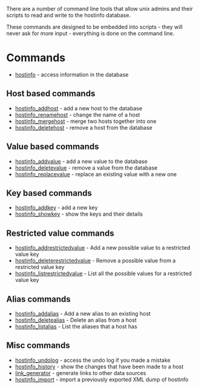 There are a number of command line tools that allow unix admins and their scripts to read and write to the hostinfo database.

These commands are designed to be embedded into scripts - they will never ask for more input - everything is done on the command line.

# Commands #

  * [hostinfo](hostinfo.md) - access information in the database

## Host based commands ##
  * [hostinfo\_addhost](hostinfo_addhost.md) - add a new host to the database
  * [hostinfo\_renamehost](hostinfo_renamehost.md) - change the name of a host
  * [hostinfo\_mergehost](hostinfo_mergehost.md) - merge two hosts together into one
  * [hostinfo\_deletehost](hostinfo_deletehost.md) - remove a host from the database

## Value based commands ##
  * [hostinfo\_addvalue](hostinfo_addvalue.md) - add a new value to the database
  * [hostinfo\_deletevalue](hostinfo_deletevalue.md) - remove a value from the database
  * [hostinfo\_replacevalue](hostinfo_replacevalue.md) - replace an existing value with a new one

## Key based commands ##
  * [hostinfo\_addkey](hostinfo_addkey.md) - add a new key
  * [hostinfo\_showkey](hostinfo_showkey.md) - show the keys and their details

## Restricted value commands ##
  * [hostinfo\_addrestrictedvalue](hostinfo_addrestrictedvalue.md) - Add a new possible value to a restricted value key
  * [hostinfo\_deleterestrictedvalue](hostinfo_deleterestrictedvalue.md) - Remove a possible value from a restricted value key
  * [hostinfo\_listrestrictedvalue](hostinfo_listrestrictedvalue.md) - List all the possible values for a restricted value key

## Alias commands ##
  * [hostinfo\_addalias](hostinfo_addalias.md) - Add a new alias to an existing host
  * [hostinfo\_deletealias](hostinfo_deletealias.md) - Delete an alias from a host
  * [hostinfo\_listalias](hostinfo_listalias.md) - List the aliases that a host has

## Misc commands ##
  * [hostinfo\_undolog](hostinfo_undolog.md) - access the undo log if you made a mistake
  * [hostinfo\_history](hostinfo_history.md) - show the changes that have been made to a host
  * [link\_generator](link_generator.md) - generate links to other data sources
  * [hostinfo\_import](hostinfo_import.md) - import a previously exported XML dump of hostinfo